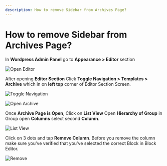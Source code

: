 ```yaml
---
description: How to remove Sidebar from Archives Page?
---
```


# How to remove Sidebar from Archives Page?

In **Wordpress Admin Panel** go to **Appearance > Editor** section

![Open Editor](/img/tutorial/rs1OpenEditor.png)

After opening **Editor Section** Click **Toggle Navigation > Templates > Archive** which in on **left top** corner of Editor Section Screen.

![Toggle Navigation](/img/tutorial/rs2toggleNavigation.png)

![Open Archive](/img/tutorial/rs3openArchive.png)

Once **Archive Page is Open**, Click on **List View** Open **Hierarchy of Group** in Group open **Columns** select second **Column**.

![List View](/img/tutorial/rs4listView.png)

Click on 3 dots and tap **Remove Column**. Before you remove the column make sure you've verified that you've selected the correct Block in Block Editor.

![Remove](/img/tutorial/rs5Remove.png)
